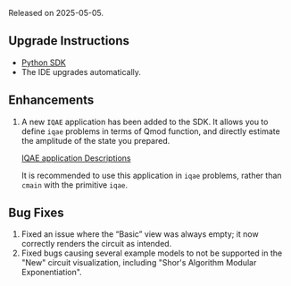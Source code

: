 Released on 2025-05-05.

## Upgrade Instructions

-   [Python SDK](../classiq_101/registration_installations.md/#platform-version-updates)
-   The IDE upgrades automatically.

## Enhancements

1. A new `IQAE` application has been added to the SDK. It allows you to define `iqae` problems in terms of Qmod function,
   and directly estimate the amplitude of the state you prepared.

    [IQAE application Descriptions](../sdk-reference/applications/IQAE.md)

    It is recommended to use this application in `iqae` problems, rather than `cmain`
    with the primitive `iqae`.

## Bug Fixes

1. Fixed an issue where the “Basic” view was always empty; it now correctly renders the circuit as intended.
2. Fixed bugs causing several example models to not be supported in the "New" circuit visualization, including "Shor's Algorithm Modular Exponentiation".

